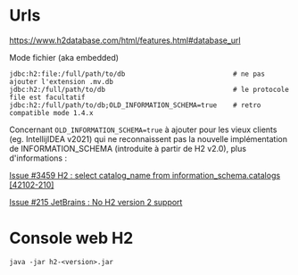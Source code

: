 # Urls

https://www.h2database.com/html/features.html#database_url

Mode fichier (aka embedded)
```
jdbc:h2:file:/full/path/to/db                           # ne pas ajouter l'extension .mv.db
jdbc:h2:/full/path/to/db                                # le protocole file est facultatif
jdbc:h2:/full/path/to/db;OLD_INFORMATION_SCHEMA=true    # retro compatible mode 1.4.x
```

Concernant `OLD_INFORMATION_SCHEMA=true` à ajouter pour les vieux clients (eg. IntellijIDEA v2021) qui ne reconnaissent pas la nouvelle implémentation de INFORMATION_SCHEMA (introduite à partir de H2 v2.0), plus d'informations :

[Issue #3459 H2 : select catalog_name from information_schema.catalogs [42102-210]](https://github.com/h2database/h2database/issues/3459)

[Issue #215 JetBrains : No H2 version 2 support](https://github.com/JetBrains/jetbrains_guide/issues/215)


# Console web H2

`java -jar h2-<version>.jar`
